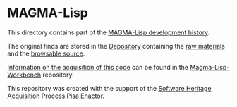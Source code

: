 # MAGMA-Lisp

This directory contains part of the 
[MAGMA-Lisp development history](https://github.com/Unipisa/Magma-Lisp/tree/SourceCode/). 

The original finds are stored in the [Depository](https://github.com/Unipisa/Magma-Lisp-Depository) 
containing the
[raw materials](https://github.com/Unipisa/Magma-Lisp-Depository/tree/master/raw_materials) and the
[browsable source](https://github.com/Unipisa/Magma-Lisp-Depository/tree/master/browsable_source).

[Information on the acquisition of this code](https://github.com/Unipisa/Magma-Lisp-Workbench/tree/master/metadata) can be found in the [Magma-Lisp-Workbench](https://github.com/Unipisa/Magma-Lisp-Workbench) repository.

This repository was created with the support of the 
[Software Heritage Acquisition Process Pisa Enactor](https://github.com/Unipisa/SWHAPPE).

